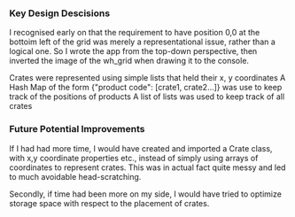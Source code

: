 
### Key Design Descisions

I recognised early on that the requirement to have position 0,0 at the bottoim left of the grid was merely a representational issue, rather than a logical one. So I wrote the app from the top-down perspective, then inverted the image of the wh_grid when  drawing it to the console.

Crates were represented using simple lists that held their x, y coordinates
A Hash Map of the form {"product code": [crate1, crate2...]} was use to keep track of the positions of products
A list of lists was used to keep track of all crates 

### Future Potential Improvements

If I had had more time, I would have created and imported a Crate class, with x,y coordinate properties etc., instead of simply using arrays of coordinates to represent crates. This was in actual fact quite messy and led to much avoidable head-scratching.

Secondly, if time had been more on my side, I would have tried to optimize storage space with respect to the placement of crates.